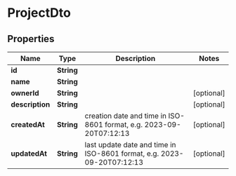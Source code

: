 # ProjectDto

## Properties

| Name            | Type       | Description                                                            | Notes      |
| --------------- | ---------- | ---------------------------------------------------------------------- | ---------- |
| **id**          | **String** |                                                                        |            |
| **name**        | **String** |                                                                        |            |
| **ownerId**     | **String** |                                                                        | [optional] |
| **description** | **String** |                                                                        | [optional] |
| **createdAt**   | **String** | creation date and time in ISO-8601 format, e.g. 2023-09-20T07:12:13    | [optional] |
| **updatedAt**   | **String** | last update date and time in ISO-8601 format, e.g. 2023-09-20T07:12:13 | [optional] |
